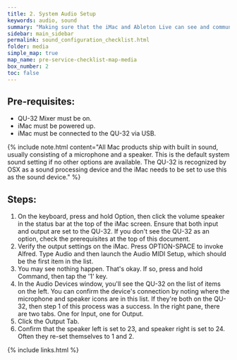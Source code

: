 ```yaml
---
title: 2. System Audio Setup
keywords: audio, sound
summary: "Making sure that the iMac and Ableton Live can see and communicate with the QU-32."
sidebar: main_sidebar
permalink: sound_configuration_checklist.html
folder: media
simple_map: true
map_name: pre-service-checklist-map-media
box_number: 2
toc: false
---
```



## Pre-requisites:

- QU-32 Mixer must be on.
- iMac must be powered up.
- iMac must be connected to the QU-32 via USB.

{% include note.html content="All Mac products ship with built in sound, usually consisting of a microphone and a speaker.  This is the default system sound setting if no other options are available.  The QU-32 is recognized by OSX as a sound processing device and the iMac needs to be set to use this as the sound device." %}

## Steps:

1.  On the keyboard, press and hold Option, then click the volume speaker in the status bar at the top of the iMac screen.  Ensure that both input and output are set to the QU-32.  If you don't see the QU-32 as an option, check the prerequisites at the top of this document.
2.  Verify the output settings on the iMac.  Press OPTION-SPACE to invoke Alfred.  Type Audio and then launch the Audio MIDI Setup, which should be the first item in the list.
3.  You may see nothing happen.  That's okay.  If so, press and hold Command, then tap the '1' key.
4.  In the Audio Devices window, you'll see the QU-32 on the list of items on the left.  You can confirm the device's connection by noting where the microphone and speaker icons are in this list.  If they're both on the QU-32, then step 1 of this process was a success.  In the right pane, there are two tabs.  One for Input, one for Output.
5.  Click the Output Tab.
6.  Confirm that the speaker left is set to 23, and speaker right is set to 24.  Often they re-set themselves to 1 and 2.

{% include links.html %}
